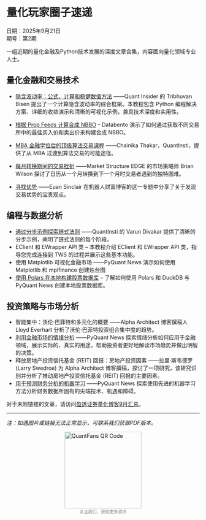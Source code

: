 # 量化玩家圈子速递
日期：2025年9月21日  
期号：第2期  

一组近期的量化金融及Python技术发展的深度文章合集，内容面向量化领域专业人士。  

## 量化金融和交易技术

- [隐含波动率：公式、计算和稳健数值方法](https://www.interactivebrokers.com/campus/ibkr-quant-news/implied-volatility-formulation-computation-and-robust-numerical-methods/) ——Quant Insider 的 Tribhuvan Bisen 提出了一个计算隐含波动率的综合框架。本教程包含 Python 编程解决方案、详细的收敛演示和清晰的可视化示例，兼具技术深度和实用性。
    
- [根据 Prop Feeds 计算合成 NBBO](https://www.interactivebrokers.com/campus/ibkr-quant-news/calculate-synthetic-nbbo-from-prop-feeds/) – Databento 演示了如何通过获取不同交易所中的最佳买入价和卖出价来构建合成 NBBO。
    
- [MBA 金融学位后的顶级算法交易课程](https://www.interactivebrokers.com/campus/ibkr-quant-news/top-algo-trading-courses-after-mba-finance/) ——Chainika Thakar，QuantInsti，提供了从 MBA 过渡到算法交易的可能途径。

- [每月转换期间的交易挫折](https://www.interactivebrokers.com/campus/ibkr-quant-news/trading-setbacks-during-monthly-transitions/) ——Market Structure EDGE 的市场策略师 Brian Wilson 探讨了日历从一个月转换到下一个月时交易者遇到的独特困难。

- [寻找优势](https://www.interactivebrokers.com/campus/ibkr-quant-news/finding-edges/) ——Euan Sinclair 在机器人财富博客的这一专题中分享了关于发现交易优势的宝贵观点。

## 编程与数据分析

- [通过分步示例探索链式法则](https://www.interactivebrokers.com/campus/ibkr-quant-news/ibkr-quant-blog-highlights-from-september-2025/) ——QuantInsti 的 Varun Divakar 提供了清晰的分步示例，阐明了链式法则的每个阶段。
- EClient 和 EWrapper API 类 – 本教程介绍 EClient 和 EWrapper API 类，指导您完成连接到 TWS 的过程并展示这些基本功能。
- 使用 Matplotlib 可视化金融市场 ——PyQuant News 演示如何使用 Matplotlib 和 mplfinance 创建烛台图
- [使用 Polars 在本地构建股票数据库](https://www.interactivebrokers.com/campus/ibkr-quant-news/build-a-stock-database-locally-with-polars/) – 了解如何使用 Polars 和 DuckDB 与 PyQuant News 创建本地股票数据库。

## 投资策略与市场分析

- 智能集中：沃伦·巴菲特和多元化的概要 ——Alpha Architect 博客撰稿人 Lloyd Everhart 分析了沃伦·巴菲特投资组合集中度的趋势。
- [利用金融市场的情绪分析](https://www.interactivebrokers.com/campus/ibkr-quant-news/harnessing-sentiment-analysis-in-financial-markets/) ——PyQuant News 探索情绪分析如何应用于金融领域，展示实际的、真实的用途，帮助投资者更好地解读市场趋势并做出明智的决策。
- 释放房地产投资信托基金 (REIT) 回报：房地产投资因素 ——拉里·斯韦德罗 (Larry Swedroe) 为 Alpha Architect 博客撰稿，探讨了一项研究，该研究识别并分析了推动房地产投资信托基金 (REIT) 回报的主要因素。
- [用于预测财务分析的机器学习](https://www.interactivebrokers.com/campus/ibkr-quant-news/machine-learning-for-predictive-financial-analysis/) ——PyQuant News 探索使用先进的机器学习方法分析财务数据所固有的尖端技术、机遇和障碍。

对于未附链接的文章，请访问[盈透证券量化博客9月汇总](https://www.interactivebrokers.com/campus/ibkr-quant-news/ibkr-quant-blog-highlights-from-september-2025/)。

---
*注：如遇图片或链接无法正常显示，可联系我们获取PDF版本。*

<div style='width:100%;display: flex;flex-direction:column; align-items: center'>
<img style="width:200px" src='https://images.jieyu.ai/images/hot/quantfans_100.jpg' alt='QuantFans QR Code'>
<span style='font-size:0.8em;display:inline-block;width:100%;text-align:center;color:grey'>关注我们，获取更多资讯</span>
</div>

